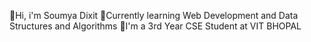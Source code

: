 👋Hi, i'm Soumya Dixit
🌱Currently learning Web Development and Data Structures and Algorithms
🔭I'm a 3rd Year CSE Student at VIT BHOPAL

